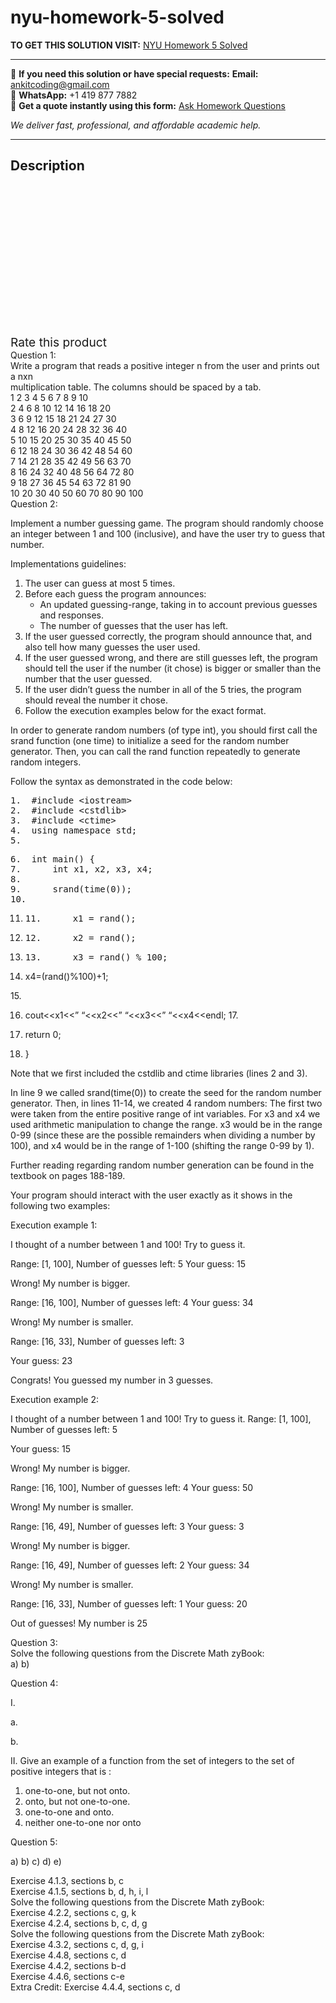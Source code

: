# nyu-homework-5-solved
**TO GET THIS SOLUTION VISIT:** [NYU Homework 5 Solved](https://www.ankitcodinghub.com/product/nyu-homework-5-solved/)


---

📩 **If you need this solution or have special requests:** **Email:** ankitcoding@gmail.com  
📱 **WhatsApp:** +1 419 877 7882  
📄 **Get a quote instantly using this form:** [Ask Homework Questions](https://www.ankitcodinghub.com/services/ask-homework-questions/)

*We deliver fast, professional, and affordable academic help.*

---

<h2>Description</h2>



<div class="kk-star-ratings kksr-auto kksr-align-center kksr-valign-top" data-payload="{&quot;align&quot;:&quot;center&quot;,&quot;id&quot;:&quot;96737&quot;,&quot;slug&quot;:&quot;default&quot;,&quot;valign&quot;:&quot;top&quot;,&quot;ignore&quot;:&quot;&quot;,&quot;reference&quot;:&quot;auto&quot;,&quot;class&quot;:&quot;&quot;,&quot;count&quot;:&quot;0&quot;,&quot;legendonly&quot;:&quot;&quot;,&quot;readonly&quot;:&quot;&quot;,&quot;score&quot;:&quot;0&quot;,&quot;starsonly&quot;:&quot;&quot;,&quot;best&quot;:&quot;5&quot;,&quot;gap&quot;:&quot;4&quot;,&quot;greet&quot;:&quot;Rate this product&quot;,&quot;legend&quot;:&quot;0\/5 - (0 votes)&quot;,&quot;size&quot;:&quot;24&quot;,&quot;title&quot;:&quot;NYU Homework 5 Solved&quot;,&quot;width&quot;:&quot;0&quot;,&quot;_legend&quot;:&quot;{score}\/{best} - ({count} {votes})&quot;,&quot;font_factor&quot;:&quot;1.25&quot;}">

<div class="kksr-stars">

<div class="kksr-stars-inactive">
            <div class="kksr-star" data-star="1" style="padding-right: 4px">


<div class="kksr-icon" style="width: 24px; height: 24px;"></div>
        </div>
            <div class="kksr-star" data-star="2" style="padding-right: 4px">


<div class="kksr-icon" style="width: 24px; height: 24px;"></div>
        </div>
            <div class="kksr-star" data-star="3" style="padding-right: 4px">


<div class="kksr-icon" style="width: 24px; height: 24px;"></div>
        </div>
            <div class="kksr-star" data-star="4" style="padding-right: 4px">


<div class="kksr-icon" style="width: 24px; height: 24px;"></div>
        </div>
            <div class="kksr-star" data-star="5" style="padding-right: 4px">


<div class="kksr-icon" style="width: 24px; height: 24px;"></div>
        </div>
    </div>

<div class="kksr-stars-active" style="width: 0px;">
            <div class="kksr-star" style="padding-right: 4px">


<div class="kksr-icon" style="width: 24px; height: 24px;"></div>
        </div>
            <div class="kksr-star" style="padding-right: 4px">


<div class="kksr-icon" style="width: 24px; height: 24px;"></div>
        </div>
            <div class="kksr-star" style="padding-right: 4px">


<div class="kksr-icon" style="width: 24px; height: 24px;"></div>
        </div>
            <div class="kksr-star" style="padding-right: 4px">


<div class="kksr-icon" style="width: 24px; height: 24px;"></div>
        </div>
            <div class="kksr-star" style="padding-right: 4px">


<div class="kksr-icon" style="width: 24px; height: 24px;"></div>
        </div>
    </div>
</div>


<div class="kksr-legend" style="font-size: 19.2px;">
            <span class="kksr-muted">Rate this product</span>
    </div>
    </div>
<div class="page" title="Page 1">
<div class="layoutArea">
<div class="column">
Question 1:

</div>
</div>
<div class="layoutArea">
<div class="column">
Write a program that reads a positive integer n from the user and prints out a nxn

</div>
</div>
<div class="layoutArea">
<div class="column">
multiplication table. The columns should be spaced by a tab.

</div>
</div>
<div class="section">
<div class="layoutArea">
<div class="column">
1 2 3 4 5 6 7 8 9 10

</div>
</div>
<div class="layoutArea">
<div class="column">
2 4 6 8 10 12 14 16 18 20

</div>
</div>
<div class="layoutArea">
<div class="column">
3 6 9 12 15 18 21 24 27 30

</div>
</div>
<div class="layoutArea">
<div class="column">
4 8 12 16 20 24 28 32 36 40

</div>
</div>
<div class="layoutArea">
<div class="column">
5 10 15 20 25 30 35 40 45 50

</div>
</div>
<div class="layoutArea">
<div class="column">
6 12 18 24 30 36 42 48 54 60

</div>
</div>
<div class="layoutArea">
<div class="column">
7 14 21 28 35 42 49 56 63 70

</div>
</div>
<div class="layoutArea">
<div class="column">
8 16 24 32 40 48 56 64 72 80

</div>
</div>
<div class="layoutArea">
<div class="column">
9 18 27 36 45 54 63 72 81 90

</div>
</div>
<div class="layoutArea">
<div class="column">
10 20 30 40 50 60 70 80 90 100

</div>
</div>
</div>
</div>
<div class="page" title="Page 2">
<div class="layoutArea">
<div class="column">
Question 2:

Implement a number guessing game. The program should randomly choose an integer between 1 and 100 (inclusive), and have the user try to guess that number.

Implementations guidelines:

<ol>
<li>The user can guess at most 5 times.</li>
<li>Before each guess the program announces:
<ul>
<li>An updated guessing-range, taking in to account previous guesses and responses.</li>
<li>The number of guesses that the user has left.</li>
</ul>
</li>
<li>If the user guessed correctly, the program should announce that, and also tell how many
guesses the user used.
</li>
<li>If the user guessed wrong, and there are still guesses left, the program should tell the
user if the number (it chose) is bigger or smaller than the number that the user guessed.
</li>
<li>If the user didn’t guess the number in all of the 5 tries, the program should reveal the
number it chose.
</li>
<li>Follow the execution examples below for the exact format.</li>
</ol>
In order to generate random numbers (of type int), you should first call the srand function (one time) to initialize a seed for the random number generator. Then, you can call the rand function repeatedly to generate random integers.

Follow the syntax as demonstrated in the code below:

<pre>1.  #include &lt;iostream&gt;
2.  #include &lt;cstdlib&gt;
3.  #include &lt;ctime&gt;
4.  using namespace std;
5.
</pre>
<pre>6.  int main() {
7.      int x1, x2, x3, x4;
8.
9.      srand(time(0));
10.
</pre>
<ol start="11">
<li>
<pre>11. &nbsp;    x1 = rand();
</pre>
</li>
<li>
<pre>12. &nbsp;    x2 = rand();
</pre>
</li>
<li>
<pre>13. &nbsp;    x3 = rand() % 100;
</pre>
</li>
<li>x4=(rand()%100)+1;</li>
</ol>
15.

16. cout&lt;&lt;x1&lt;&lt;” “&lt;&lt;x2&lt;&lt;” “&lt;&lt;x3&lt;&lt;” “&lt;&lt;x4&lt;&lt;endl; 17.

18. return 0;

19. }

Note that we first included the cstdlib and ctime libraries (lines 2 and 3).

In line 9 we called srand(time(0)) to create the seed for the random number generator. Then, in lines 11-14, we created 4 random numbers: The first two were taken from the entire positive range of int variables. For x3 and x4 we used arithmetic manipulation to change the range. x3 would be in the range 0-99 (since these are the possible remainders when dividing a number by 100), and x4 would be in the range of 1-100 (shifting the range 0-99 by 1).

Further reading regarding random number generation can be found in the textbook on pages 188-189.

</div>
</div>
</div>
<div class="page" title="Page 3">
<div class="layoutArea">
<div class="column">
Your program should interact with the user exactly as it shows in the following two examples:

Execution example 1:

I thought of a number between 1 and 100! Try to guess it.

Range: [1, 100], Number of guesses left: 5 Your guess: 15

Wrong! My number is bigger.

Range: [16, 100], Number of guesses left: 4 Your guess: 34

Wrong! My number is smaller.

Range: [16, 33], Number of guesses left: 3

Your guess: 23

Congrats! You guessed my number in 3 guesses.

Execution example 2:

I thought of a number between 1 and 100! Try to guess it. Range: [1, 100], Number of guesses left: 5

Your guess: 15

Wrong! My number is bigger.

Range: [16, 100], Number of guesses left: 4 Your guess: 50

Wrong! My number is smaller.

Range: [16, 49], Number of guesses left: 3 Your guess: 3

Wrong! My number is bigger.

Range: [16, 49], Number of guesses left: 2 Your guess: 34

Wrong! My number is smaller.

Range: [16, 33], Number of guesses left: 1 Your guess: 20

Out of guesses! My number is 25

</div>
</div>
</div>
<div class="page" title="Page 4">
<div class="layoutArea">
<div class="column">
Question 3:

</div>
</div>
<div class="layoutArea">
<div class="column">
Solve the following questions from the Discrete Math zyBook:

</div>
</div>
<div class="layoutArea">
<div class="column">
a) b)

Question 4:

I.

a.

b.

II. Give an example of a function from the set of integers to the set of positive integers that is :

<ol>
<li>one-to-one, but not onto.</li>
<li>onto, but not one-to-one.</li>
<li>one-to-one and onto.</li>
<li>neither one-to-one nor onto</li>
</ol>
Question 5:

a) b) c) d) e)

</div>
</div>
<div class="layoutArea">
<div class="column">
Exercise 4.1.3, sections b, c

</div>
</div>
<div class="layoutArea">
<div class="column">
Exercise 4.1.5, sections b, d, h, i, l

</div>
</div>
<div class="layoutArea">
<div class="column">
Solve the following questions from the Discrete Math zyBook:

</div>
</div>
<div class="layoutArea">
<div class="column">
Exercise 4.2.2, sections c, g, k

</div>
</div>
<div class="layoutArea">
<div class="column">
Exercise 4.2.4, sections b, c, d, g

</div>
</div>
<div class="layoutArea">
<div class="column">
Solve the following questions from the Discrete Math zyBook:

</div>
</div>
<div class="layoutArea">
<div class="column">
Exercise 4.3.2, sections c, d, g, i

</div>
</div>
<div class="layoutArea">
<div class="column">
Exercise 4.4.8, sections c, d

</div>
</div>
<div class="layoutArea">
<div class="column">
Exercise 4.4.2, sections b-d

</div>
</div>
<div class="layoutArea">
<div class="column">
Exercise 4.4.6, sections c-e

</div>
</div>
<div class="layoutArea">
<div class="column">
Extra Credit: Exercise 4.4.4, sections c, d

</div>
</div>
</div>
